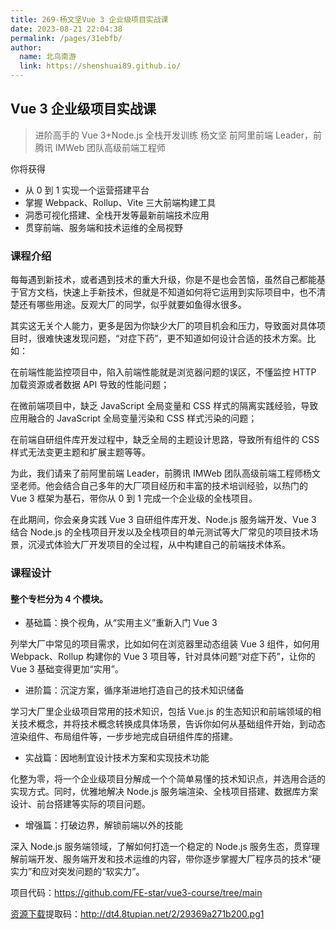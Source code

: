 ```yaml
---
title: 269-杨文坚Vue 3 企业级项目实战课
date: 2023-08-21 22:04:38
permalink: /pages/31ebfb/
author: 
  name: 北鸟南游
  link: https://shenshuai89.github.io/
---
```

## Vue 3 企业级项目实战课
> 进阶高手的 Vue 3+Node.js 全栈开发训练
> 杨文坚  前阿里前端 Leader，前腾讯 IMWeb 团队高级前端工程师

你将获得
- 从 0 到 1 实现一个运营搭建平台
- 掌握 Webpack、Rollup、Vite 三大前端构建工具
- 洞悉可视化搭建、全栈开发等最新前端技术应用
- 贯穿前端、服务端和技术运维的全局视野

### 课程介绍


每每遇到新技术，或者遇到技术的重大升级，你是不是也会苦恼，虽然自己都能基于官方文档，快速上手新技术，但就是不知道如何将它运用到实际项目中，也不清楚还有哪些用途。反观大厂的同学，似乎就要如鱼得水很多。

其实这无关个人能力，更多是因为你缺少大厂的项目机会和压力，导致面对具体项目时，很难快速发现问题，“对症下药”，更不知道如何设计合适的技术方案。比如：

在前端性能监控项目中，陷入前端性能就是浏览器问题的误区，不懂监控 HTTP 加载资源或者数据 API 导致的性能问题；

在微前端项目中，缺乏 JavaScript 全局变量和 CSS 样式的隔离实践经验，导致应用融合的 JavaScript 全局变量污染和 CSS 样式污染的问题；

在前端自研组件库开发过程中，缺乏全局的主题设计思路，导致所有组件的 CSS 样式无法变更主题和扩展主题等等。

为此，我们请来了前阿里前端 Leader，前腾讯 IMWeb 团队高级前端工程师杨文坚老师。他会结合自己多年的大厂项目经历和丰富的技术培训经验，以热门的 Vue 3 框架为基石，带你从 0 到 1 完成一个企业级的全栈项目。

在此期间，你会亲身实践 Vue 3 自研组件库开发、Node.js 服务端开发、Vue 3 结合 Node.js 的全栈项目开发以及全栈项目的单元测试等大厂常见的项目技术场景，沉浸式体验大厂开发项目的全过程，从中构建自己的前端技术体系。

### 课程设计
#### 整个专栏分为 4 个模块。

- 基础篇：换个视角，从“实用主义”重新入门 Vue 3

列举大厂中常见的项目需求，比如如何在浏览器里动态组装 Vue 3 组件，如何用 Webpack、Rollup 构建你的 Vue 3 项目等，针对具体问题“对症下药”，让你的 Vue 3 基础变得更加“实用”。

- 进阶篇：沉淀方案，循序渐进地打造自己的技术知识储备

学习大厂里企业级项目常用的技术知识，包括 Vue.js 的生态知识和前端领域的相关技术概念，并将技术概念转换成具体场景，告诉你如何从基础组件开始，到动态渲染组件、布局组件等，一步步地完成自研组件库的搭建。

- 实战篇：因地制宜设计技术方案和实现技术功能

化整为零，将一个企业级项目分解成一个个简单易懂的技术知识点，并选用合适的实现方式。同时，优雅地解决 Node.js 服务端渲染、全栈项目搭建、数据库方案设计、前台搭建等实际的项目问题。

- 增强篇：打破边界，解锁前端以外的技能

深入 Node.js 服务端领域，了解如何打造一个稳定的 Node.js 服务生态，贯穿理解前端开发、服务端开发和技术运维的内容，带你逐步掌握大厂程序员的技术“硬实力”和应对突发问题的“软实力”。


项目代码：https://github.com/FE-star/vue3-course/tree/main

[资源下载](https://pan.baidu.com/s/1RZSNuIMwsCUY7qxyvWrCTQ)提取码：http://dt4.8tupian.net/2/29369a271b200.pg1